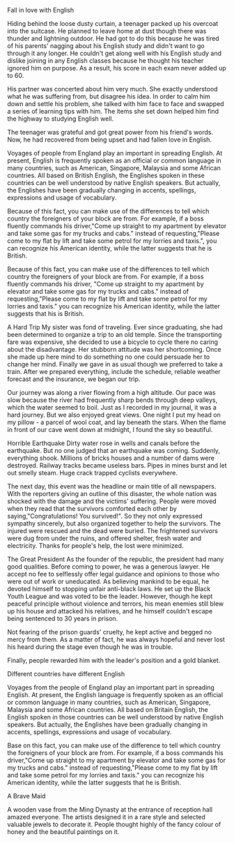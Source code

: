 Fall in love with English

Hiding behind the loose dusty curtain, a teenager packed up his overcoat into the suitcase. He planned to leave home at dust though there was thunder and lightning outdoor. He had got to do this because he was tired of his parents' nagging about his English study and didn't want to go through it any longer. He couldn't get along well with his English study and dislike joining in any English classes because he thought his teacher ignored him on purpose. As a result, his score in each exam never added up to 60.

His partner was concerted about him very much. She exactly understood what he was suffering from, but disagree his idea. In order to calm him down and settle his problem, she talked with him face to face and swapped a series of learning tips with him. The items she set down helped him find the highway to studying English well.

The teenager was grateful and got great power from his friend's words. Now, he had recovered from being upset and had fallen love in English.

Voyages of people from England play an important in spreading English. At present, English is frequently spoken as an official or common language in many countries, such as American, Singapore, Malaysia and some African countries. All based on British English, the Englishes spoken in these countries can be well understood by native English speakers. But actually, the Englishes have been gradually changing in accents, spellings, expressions and usage of vocabulary.

Because of this fact, you can make use of the differences to tell which country the foreigners of your block are from. For example, if a boss fluently commands his driver,"Come up straight to my apartment by elevator and take some gas for my trucks and cabs." instead of requesting,"Please come to my flat by lift and take some petrol for my lorries and taxis.", you can recognize his American identity, while the latter suggests that he is British.

Because of this fact, you can make use of the differences to tell which country the foreigners of your block are from. For example, if a boss fluently commands his driver, "Come up straight to my apartment by elevator and take some gas for my trucks and cabs." instead of requesting,"Please come to my flat by lift and take some petrol for my lorries and taxis." you can recognize his American identity, while the latter suggests that his is British.

A Hard Trip
My sister was fond of traveling. Ever since graduating, she had been determined to organize a trip to an old temple. Since the transporting fare was expensive, she decided to use a bicycle to cycle there no caring about the disadvantage. Her stubborn attitude was her shortcoming. Once she made up here mind to do something no one could persuade her to change her mind. Finally we gave in as usual though we preferred to take a train. After we prepared everything, include the schedule, reliable weather forecast and the insurance, we began our trip.

Our journey was along a river flowing from a high altitude. Our pace was slow because the river had frequently sharp bends through deep valleys, which the water seemed to boil. Just as I recorded in my journal, it was a hard journey. But we also enjoyed great views. One night I put my head on my pillow - a parcel of wool coat, and lay beneath the stars. When the flame in front of our cave went down at midnight, I found the sky so beautiful.

Horrible Earthquake
Dirty water rose in wells and canals before the earthquake. But no one judged that an earthquake was coming. Suddenly, everything shook. Millions of bricks houses and a number of dams were destroyed. Railway tracks became useless bars. Pipes in mines burst and let out smelly steam. Huge crack trapped cyclists everywhere.

The next day, this event was the headline or main title of all newspapers. With the reporters giving an outline of this disaster, the whole nation was shocked with the damage and the victims' suffering. People were moved when they read that the survivors comforted each other by saying,"Congratulations! You survived!". So they not only expressed sympathy sincerely, but also organized together to help the survivors. The injured were rescued and the dead were buried. The frightened survivors were dug from under the ruins, and offered shelter, fresh water and electricity. Thanks for people's help, the lost were minimized.

The Great President
As the founder of the republic, the president had many good qualities. Before coming to power, he was a generous lawyer. He accept no fee to selflessly offer legal guidance and opinions to those who were out of work or uneducated. As believing mankind to be equal, he devoted himself to stopping unfair anti-black laws. He set up the Black Youth League and was voted to be the leader. However, though he kept peaceful principle without violence and terrors, his mean enemies still blew up his house and attacked his relatives, and he himself couldn't escape being sentenced to 30 years in prison.

Not fearing of the prison guards' cruelty, he kept active and begged no mercy from them. As a matter of fact, he was always hopeful and never lost his heard during the stage even though he was in trouble.

Finally, people rewarded him with the leader's position and a gold blanket.


Different countries have different English

Voyages from the people of England play an important part in spreading English. At present, the English language is frequently spoken as an official or common language in many countries, such as American, Singapore, Malaysia and some African countries. All based on Britain English, the English spoken in those countries can be well understood by native English speakers. But actually, the Englishes have been gradually changing in accents, spellings, expressions and usage of vocabulary.

Base on this fact, you can make use of the difference to tell which country the foreigners of your block are from. For example, if a boss commands his driver,"Come up straight to my apartment by elevator and take some gas for my trucks and cabs." instead of requesting,"Please come to my flat by lift and take some petrol for my lorries and taxis." you can recognize his American identity, while the latter suggests that he is British.

A Brave Maid

A wooden vase from the Ming Dynasty at the entrance of reception hall amazed everyone. The artists designed it in a rare style and selected valuable jewels to decorate it. People thought highly of the fancy colour of honey and the beautiful paintings on it.


